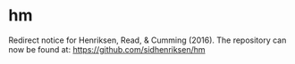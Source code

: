 # hm
Redirect notice for Henriksen, Read, &amp; Cumming (2016). The repository can now be found at:
https://github.com/sidhenriksen/hm

